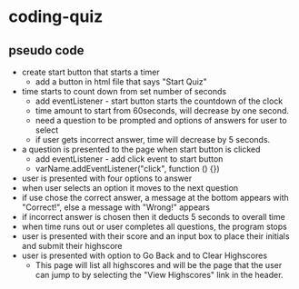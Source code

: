 # coding-quiz

## pseudo code
* create start button that starts a timer
    * add a button in html file that says "Start Quiz"
* time starts to count down from set number of seconds
    * add eventListener - start button starts the countdown of the clock
    * time amount to start from 60seconds, will decrease by one second.
    * need a question to be prompted and options of answers for user to select 
    * if user gets incorrect answer, time will decrease by 5 seconds.
* a question is presented to the page when start button is clicked
    * add eventListener - add click event to start button
    * varName.addEventListener("click", function () {})
* user is presented with four options to answer
* when user selects an option it moves to the next question
* if use chose the correct answer, a message at the bottom appears with "Correct!", else a message with "Wrong!" appears
* if incorrect answer is chosen then it deducts 5 seconds to overall time
* when time runs out or user completes all questions, the program stops
* user is presented with their score and an input box to place their initials and submit their highscore
* user is presented with option to Go Back and to Clear Highscores
    * This page will list all highscores and will be the page that the user can jump to by selecting the "View Highscores" link in the header.